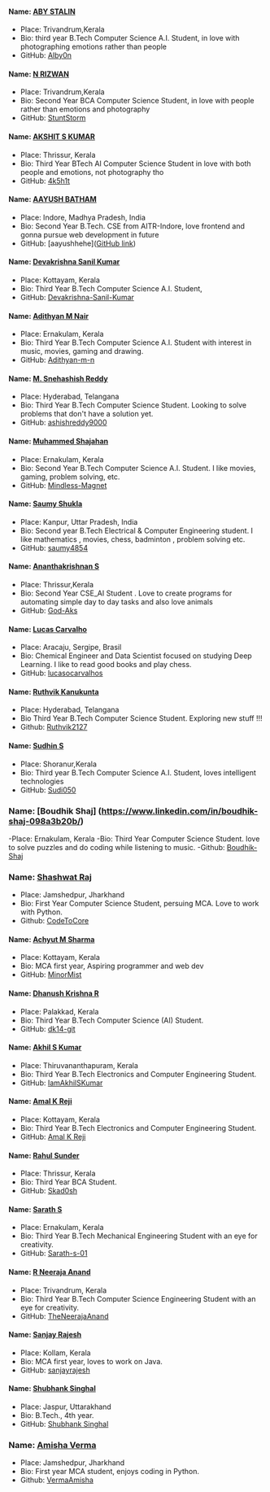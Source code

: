 #### Name: [ABY STALIN](https://www.linkedin.com/in/aby-stalin/)
- Place: Trivandrum,Kerala
- Bio: third year B.Tech Computer Science A.I. Student, in love with photographing emotions rather than people
- GitHub: [Alby0n](https://github.com/Alby0n/)

#### Name: [N RIZWAN](https://stuntstorm.github.io)
- Place: Trivandrum,Kerala
- Bio: Second Year BCA Computer Science Student, in love with people rather than emotions and photography
- GitHub: [StuntStorm](https://github.com/StuntStorm/)

#### Name: [AKSHIT S KUMAR](https://www.linkedin.com/in/akshit-sk/)
- Place: Thrissur, Kerala
- Bio: Third Year BTech AI Computer Science Student in love with both people and emotions, not photography tho
- GitHub: [4k5h1t](https://github.com/4k5h1t/)

#### Name: [AAYUSH BATHAM](https://www.linkedin.com/in/aayush-batham-72686923a/)
- Place: Indore, Madhya Pradesh, India
- Bio: Second Year B.Tech. CSE from AITR-Indore, love frontend and gonna pursue web development in future
- GitHub: [aayushhehe]([GitHub link](https://github.com/aayushhehe))

#### Name: [Devakrishna Sanil Kumar](www.linkedin.com/in/devakrishna-sanil-kumar-326b5a227)
- Place: Kottayam, Kerala
- Bio: Third Year B.Tech Computer Science A.I. Student, 
- GitHub: [Devakrishna-Sanil-Kumar](https://github.com/Devakrishna-Sanil-Kumar/)

#### Name: [Adithyan M Nair](www.linkedin.com/in/adithyan-m-nair)
- Place: Ernakulam, Kerala
- Bio: Third Year B.Tech Computer Science A.I. Student with interest in music, movies, gaming and drawing.
- GitHub: [Adithyan-m-n](https://github.com/Adithyan-m-n/)

#### Name: [M. Snehashish Reddy](https://www.linkedin.com/in/ashishreddy9000/)
- Place: Hyderabad, Telangana
- Bio: Third Year B.Tech Computer Science Student. Looking to solve problems that don't have a solution yet.
- GitHub: [ashishreddy9000](https://github.com/ashishreddy9000)

#### Name: [Muhammed Shajahan](https://www.linkedin.com/in/muhammed-shajahan-796335222/)
- Place: Ernakulam, Kerala
- Bio: Second Year B.Tech Computer Science A.I. Student. I like movies, gaming, problem solving, etc.
- GitHub: [Mindless-Magnet](https://github.com/Mindless-Magnet)

#### Name: [Saumy Shukla](https://www.linkedin.com/in/saumy-shukla-211a25240/)
- Place: Kanpur, Uttar Pradesh, India
- Bio: Second year B.Tech Electrical & Computer Engineering student. I like mathematics , movies, chess, badminton , problem solving etc.
- GitHub: [saumy4854](https://github.com/saumy4854)

#### Name: [Ananthakrishnan S](https://www.linkedin.com/in/ananthakrishnan-s-41a820249)
- Place: Thrissur,Kerala
- Bio: Second Year CSE_AI Student . Love to create programs for automating simple day to day tasks and also love animals
- GitHub: [God-Aks](https://github.com/God-Aks)

#### Name: [Lucas Carvalho](https://www.linkedin.com/in/lucas-oliveirac/)
- Place: Aracaju, Sergipe, Brasil
- Bio: Chemical Engineer and Data Scientist focused on studying Deep Learning. I like to read good books and play chess.
- GitHub: [lucasocarvalhos](https://github.com/lucasocarvalhos)

#### Name: [Ruthvik Kanukunta](https://www.linkedin.com/in/ruthvik-kanukunta-7b3a62212/)
- Place: Hyderabad, Telangana 
- Bio Third Year B.Tech Computer Science Student. Exploring new stuff !!!
- Github: [Ruthvik2127](https://github.com/Ruthvik2127)

#### Name: [Sudhin S](https://www.linkedin.com/in/sudhin-s/)
- Place: Shoranur,Kerala
- Bio: Third year B.Tech Computer Science A.I. Student, loves intelligent technologies 
- GitHub: [Sudi050](https://github.com/sudi050/)

### Name: [Boudhik Shaj] (https://www.linkedin.com/in/boudhik-shaj-098a3b20b/)
-Place: Ernakulam, Kerala
-Bio: Third Year Computer Science Student. love to solve puzzles and do coding while listening to music.
-Github: [Boudhik-Shaj](https://github.com/Boudhik-Shaj)

### Name: [Shashwat Raj](https://www.linkedin.com/in/rajshashwat/)
- Place: Jamshedpur, Jharkhand
- Bio: First Year Computer Science Student, persuing MCA. Love to work with Python.
- Github: [CodeToCore](https://github.com/CodeToCore)

#### Name: [Achyut M Sharma](https://www.linkedin.com/in/achyutmsharma/)
- Place: Kottayam, Kerala
- Bio: MCA first year, Aspiring programmer and web dev
- GitHub: [MinorMist](https://github.com/minormist)

#### Name: [Dhanush Krishna R](https://www.linkedin.com/in/dkr14/)
- Place: Palakkad, Kerala
- Bio: Third Year B.Tech Computer Science (AI) Student.
- GitHub: [dk14-git](https://github.com/dk14-git)

#### Name: [Akhil S Kumar](https://www.linkedin.com/in/imakhilskumar/)
- Place: Thiruvananthapuram, Kerala
- Bio: Third Year B.Tech Electronics and Computer Engineering Student.
- GitHub: [IamAkhilSKumar](https://github.com/akhil-s-kumar)

#### Name: [Amal K Reji](https://www.linkedin.com/in/amal-k-reji-056471190/)
- Place: Kottayam, Kerala
- Bio: Third Year B.Tech Electronics and Computer Engineering Student.
- GitHub: [Amal K Reji](https://github.com/amalkreji12)

#### Name: [Rahul Sunder](https://www.linkedin.com/in/rahul-sunder-89064523a/)
- Place: Thrissur, Kerala
- Bio: Third Year BCA Student.
- GitHub: [Skad0sh](https://github.com/Skad0sh)

#### Name: [Sarath S](www.linkedin.com/in/sarathsonline)
- Place: Ernakulam, Kerala
- Bio: Third Year B.Tech Mechanical Engineering Student with an eye for creativity.
- GitHub: [Sarath-s-01](https://github.com/Sarath-s-01)

#### Name: [R Neeraja Anand](www.linkedin.com/in/rneerajaanand)
- Place: Trivandrum, Kerala
- Bio: Third Year B.Tech Computer Science Engineering Student with an eye for creativity.
- GitHub: [TheNeerajaAnand](https://github.com/TheNeerajaAnand)

#### Name: [Sanjay Rajesh](https://www.linkedin.com/in/sanjayrajesh/)
- Place: Kollam, Kerala
- Bio: MCA first year, loves to work on Java.
- GitHub: [sanjayrajesh](https://github.com/sanjayrajesh)

#### Name: [Shubhank Singhal](https://www.linkedin.com/in/shubhanksinghal/)
- Place: Jaspur, Uttarakhand
- Bio: B.Tech., 4th year. 
- GitHub: [Shubhank Singhal](https://github.com/ShubhankSinghal)

### Name: [Amisha Verma](https://www.linkedin.com/in/amisha-verma2612/)
- Place: Jamshedpur, Jharkhand
- Bio: First year MCA student, enjoys coding in Python.
- Github: [VermaAmisha](https://github.com/VermaAmisha)
